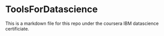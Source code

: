 # ToolsForDatascience
This is a markdown file for this repo under the coursera IBM datascience certificiate.
